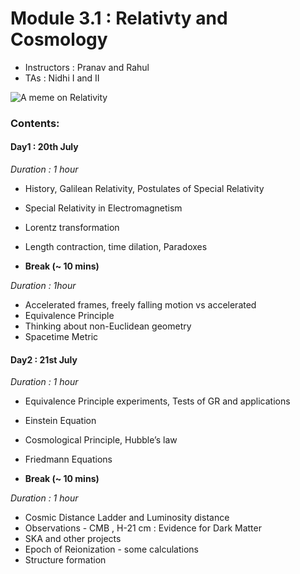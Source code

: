 # Module 3.1 : Relativty and Cosmology

 - Instructors : Pranav and Rahul
 - TAs : Nidhi I and II

![A meme on Relativity](https://www.explainxkcd.com/wiki/images/2/21/relativity.png)

 ### Contents:

#### Day1 : 20th July
 *Duration : 1 hour*

 * History, Galilean Relativity, Postulates of Special Relativity
 * Special Relativity in Electromagnetism
 * Lorentz transformation
 * Length contraction, time dilation, Paradoxes

 * **Break (~ 10 mins)**

*Duration : 1hour*

 * Accelerated frames, freely falling motion vs accelerated 
 * Equivalence Principle
 * Thinking about non-Euclidean geometry
 * Spacetime Metric

 
#### Day2 : 21st July
*Duration : 1 hour*


 * Equivalence Principle experiments, Tests of GR and applications
 * Einstein Equation

 * Cosmological Principle, Hubble’s law

 * Friedmann Equations

* **Break (~ 10 mins)**

*Duration : 1 hour*

* Cosmic Distance Ladder and Luminosity distance
* Observations - CMB , H-21 cm : Evidence for Dark Matter
* SKA and other projects
* Epoch of Reionization - some calculations
* Structure formation 